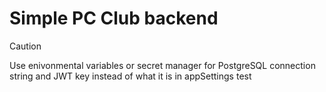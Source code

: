 # Simple PC Club backend
> [!CAUTION]
> Use enivonmental variables or secret manager for PostgreSQL connection string and JWT key instead of what it is in appSettings
test
